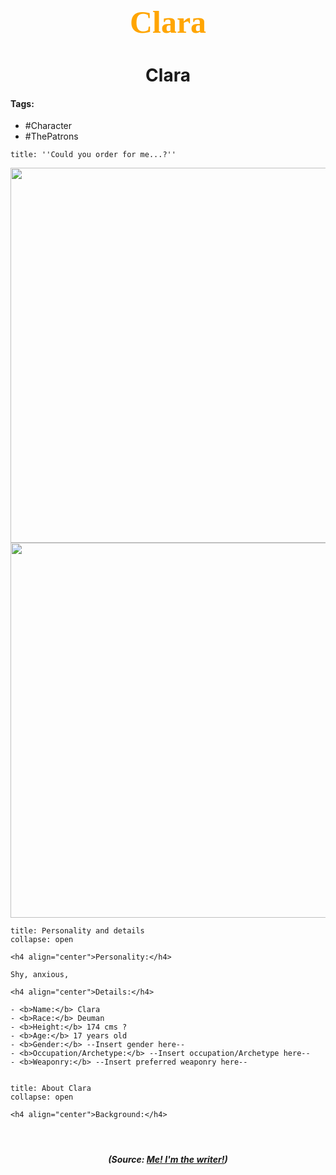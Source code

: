 <h1 align="center" style="color: #ffa500; font-family:pso2_font; font-size:50px;">Clara</h1>
<h1 align="center">Clara</h1>

#### Tags:

- #Character
- #ThePatrons 

```ad-quote
title: ''Could you order for me...?'' 
```

<p align="center">
	<img width="600" src=""> 
	<img width="600" src=""> 
</p>




```ad-summary
title: Personality and details
collapse: open

<h4 align="center">Personality:</h4>

Shy, anxious, 

<h4 align="center">Details:</h4>

- <b>Name:</b> Clara
- <b>Race:</b> Deuman
- <b>Height:</b> 174 cms ?
- <b>Age:</b> 17 years old
- <b>Gender:</b> --Insert gender here--
- <b>Occupation/Archetype:</b> --Insert occupation/Archetype here--
- <b>Weaponry:</b> --Insert preferred weaponry here--


```

```ad-summary
title: About Clara
collapse: open

<h4 align="center">Background:</h4>




```



***<p align="center">(Source: <a href="">Me! I'm the writer!</a>)</p>***